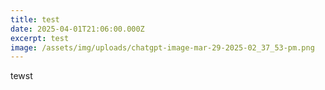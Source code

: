```yaml
---
title: test
date: 2025-04-01T21:06:00.000Z
excerpt: test
image: /assets/img/uploads/chatgpt-image-mar-29-2025-02_37_53-pm.png
---
```

tewst
